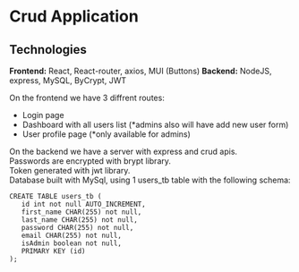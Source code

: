 # Crud Application

## Technologies
**Frontend:** React, React-router, axios, MUI (Buttons)
**Backend:** NodeJS, express, MySQL, ByCrypt, JWT

On the frontend we have 3 diffrent routes: 
- Login page
- Dashboard with all users list (*admins also will have add new user form)
- User profile page (*only available for admins)

On the backend we have a server with express and crud apis. \
Passwords are encrypted with brypt library. \
Token generated with jwt library. \
Database built with MySql, using 1 users_tb table with the following schema:
 ```
 CREATE TABLE users_tb (
	id int not null AUTO_INCREMENT,
    first_name CHAR(255) not null,
    last_name CHAR(255) not null,
    password CHAR(255) not null,
    email CHAR(255) not null,
    isAdmin boolean not null,
    PRIMARY KEY (id)
);
```